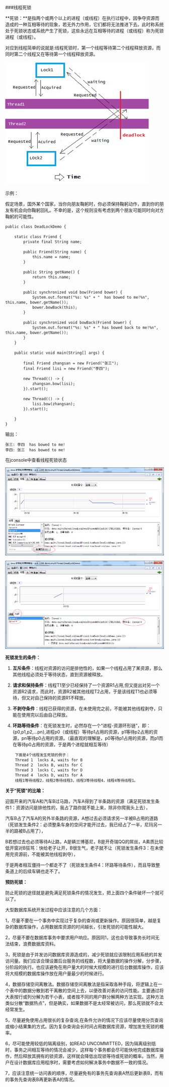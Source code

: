 ###线程死锁

**死锁：**是指两个或两个以上的进程（或线程）在执行过程中，因争夺资源而造成的一种互相等待的现象，若无外力作用，它们都将无法推进下去。此时称系统处于死锁状态或系统产生了死锁，这些永远在互相等待的进程（或线程）称为死锁进程（或线程）。
 
对应到线程简单的说就是:线程死锁时，第一个线程等待第二个线程释放资源，而同时第二个线程又在等待第一个线程释放资源。

![](image/deadlock.png)


示例：

假定场景，国外某个国家，当你向朋友鞠躬时，你必须保持鞠躬动作，直到你的朋友有机会向你鞠躬回礼。不幸的是，这个规则没有考虑到两个朋友可能同时向对方鞠躬的可能性。

	public class DeadLockDemo {
	
		static class Friend {
			private final String name;
	
			public Friend(String name) {
				this.name = name;
			}
	
			public String getName() {
				return this.name;
			}
	
			public synchronized void bow(Friend bower) {
				System.out.format("%s: %s" + "  has bowed to me!%n", this.name, bower.getName());
				bower.bowBack(this);
			}
	
			public synchronized void bowBack(Friend bower) {
				System.out.format("%s: %s" + " has bowed back to me!%n", this.name, bower.getName());
			}
		}
	
		public static void main(String[] args) {
	
			final Friend zhangsan = new Friend("张三");
			final Friend lisi = new Friend("李四");
	
			new Thread(() -> {
				zhangsan.bow(lisi);
			}).start();
	
			new Thread(() -> {
				lisi.bow(zhangsan);
			}).start();
	
		}
	}

输出：
	
	张三: 李四  has bowed to me!
	李四: 张三  has bowed to me!


在jconsole中查看线程死锁状态


![](image/deadlock_jconsole1.png)

![](image/deadlock_jconsole2.png)



**死锁发生的条件：**

1. **互斥条件**：线程对资源的访问是排他性的，如果一个线程占用了某资源，那么其他线程必须处于等待状态，直到资源被释放。
2. **请求和保持条件**：线程T1至少已经保持了一个资源R1占用,但又提出对另一个资源R2请求，而此时，资源R2被其他线程T2占用，于是该线程T1也必须等待，但又对自己保持的资源R1不释放。
3. **不剥夺条件**：线程已获得的资源，在未使用完之前，不能被其他线程剥夺，只能在使用完以后由自己释放。
4. **环路等待条件**：在死锁发生时，必然存在一个“进程-资源环形链”，即：{p0,p1,p2,...pn},进程p0（或线程）等待p1占用的资源，p1等待p2占用的资源，pn等待p0占用的资源。（最直观的理解是，p0等待p1占用的资源，而p1而在等待p0占用的资源，于是两个进程就相互等待）  
	
	
		下面是4个线程发生死锁的例子： 
		Thread 1  locks A, waits for B 
		Thread 2  locks B, waits for C 
		Thread 3  locks C, waits for D 
		Thread 4  locks D, waits for A 
		线程1等待线程2，线程2等待线程3，线程3等待线程4，线程4等待线程1。


**关于“死锁”的比喻：**

迎面开来的汽车A和汽车B过马路，汽车A得到了半条路的资源（满足死锁发生条件1：资源访问是排他性的，我占了路你就不能上来，除非你爬我头上去），

汽车B占了汽车A的另外半条路的资源，A想过去必须请求另一半被B占用的道路（死锁发生条件2：必须整条车身的空间才能开过去，我已经占了一半，尼玛另一半的路被B占用了），

B若想过去也必须等待A让路，A是辆兰博基尼，B是开奇瑞QQ的屌丝，A素质比较低开窗对B狂骂：快给老子让开，B很生气，老子就不让（死锁发生条件3：在未使用完资源前，不能被其他线程剥夺），

于是两者相互僵持一个都走不了（死锁发生条件4：环路等待条件），而且导致整条道上的后续车辆也走不了。


**预防死锁：**

防止死锁的途径就是避免满足死锁条件的情况发生，把上面四个条件破坏一个就可以了。

大型数据库系统开发过程中应该注意的几个方面：  

1，尽量不要在一个事务中实现过于复杂的查询或更新操作。原因很简单，越是复杂的数据库操作，占用数据库资源的时间越长，引发死锁的可能性越大。

2，尽量不要在数据库事务中要求用户响应。原因同1，这也会导致事务长时间无法结束，浪费数据库资料。

3，死锁是由于并发访问数据库资源造成的，减少死锁就应该限制应用系统的并发访问量。我们应该合理设置后台服务的线程数，将大量数据的操作分解，分步骤，分阶段的执行。也应该避免在用户量大的时候大规模的进行后台数据库操作，应该将大规模的数据库操作放在用户量最少的时候进行。

4，数据存储空间离散法。数据存储空间离散法是指采取各种手段，将逻辑上在一个表中的数据分散到若干离散的空间上去，以便改善对表的访问性能。主要通过将大表按行或列分解为若干小表，或者按不同的用户群分解两种方法实现。这种方法类似分散“数据热点”，但是确实，如果数据不是太经常被访问，那么死锁就不会太经常发生。

5，尽量避免使用占用很长的复杂查询,在条件允许的情况下应该尽量使用分页查询或缩小结果集的方式。因为复杂查询会长时间占用数据库资源，增加发生死锁的概率。

6，尽可能使用较低的隔离级别，如READ UNCOMMITTED，因为隔离级别低时，事务之间相互等待的情况会减少，这样每个事务都会尽可能快地完成数据库操作，然后释放其拥有的锁资源，这样就会降低出现锁等待或死锁的概率。当然，用户在设计数据库应用程序时，需要考虑如何解决事务中数据不一致的情况。

7，应该注意统一访问表的顺序，尽量避免有的事务先查询表A然后更新表B，而有的事务先查询表B再更新表A的情况。


